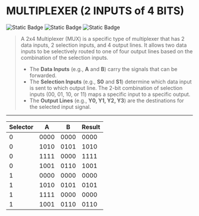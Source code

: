 # MULTIPLEXER (2 INPUTS of 4 BITS)
![Static Badge](https://img.shields.io/badge/IN-4_BIT-green)
![Static Badge](https://img.shields.io/badge/OUT-4_BIT-green)
![Static Badge](https://img.shields.io/badge/2_SELECTORS-1_BIT-blue)

> A 2x4 Multiplexer (MUX) is a specific type of multiplexer that has 2 data inputs, 2 selection inputs, and 4 output lines. It allows two data inputs to be selectively routed to one of four output lines based on the combination of the selection inputs.
> - The **Data Inputs** (e.g., **A** and **B**) carry the signals that can be forwarded.
> - The **Selection Inputs** (e.g., **S0** and **S1**) determine which data input is sent to which output line. The 2-bit combination of selection inputs (00, 01, 10, or 11) maps a specific input to a specific output.
> - The **Output Lines** (e.g., **Y0, Y1, Y2, Y3**) are the destinations for the selected input signal.  

---
<div align="center">

| **Selector** | **A** | **B** | **Result** |
|--------------|-------|-------|------------|
| 0            | 0000  | 0000  | 0000       |
| 0            | 1010  | 0101  | 1010       |
| 0            | 1111  | 0000  | 1111       |
| 0            | 1001  | 0110  | 1001       |
| 1            | 0000  | 0000  | 0000       |
| 1            | 1010  | 0101  | 0101       |
| 1            | 1111  | 0000  | 0000       |
| 1            | 1001  | 0110  | 0110       |

</div>